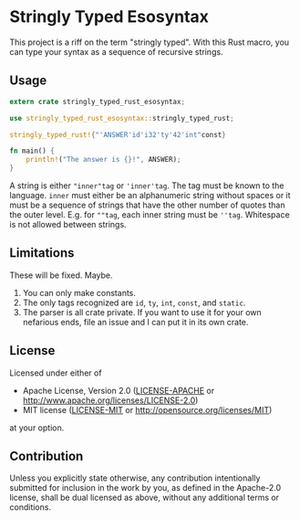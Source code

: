 # Stringly Typed Esosyntax

This project is a riff on the term "stringly typed". With this Rust macro, you
can type your syntax as a sequence of recursive strings.

## Usage

```rust
extern crate stringly_typed_rust_esosyntax;

use stringly_typed_rust_esosyntax::stringly_typed_rust;

stringly_typed_rust!{"'ANSWER'id'i32'ty'42'int"const}

fn main() {
    println!("The answer is {}!", ANSWER);
}
```

A string is either `"inner"tag` or `'inner'tag`. The tag must be known to the
language. `inner` must either be an alphanumeric string without spaces or it
must be a sequence of strings that have the other number of quotes than the
outer level. E.g. for `""tag`, each inner string must be `''tag`. Whitespace
is not allowed between strings.

## Limitations

These will be fixed. Maybe.

1. You can only make constants.
2. The only tags recognized are `id`, `ty`, `int`, `const`, and `static`.
3. The parser is all crate private. If you want to use it for your own
   nefarious ends, file an issue and I can put it in its own crate.

## License

Licensed under either of

 * Apache License, Version 2.0
   ([LICENSE-APACHE](LICENSE-APACHE) or http://www.apache.org/licenses/LICENSE-2.0)
 * MIT license
   ([LICENSE-MIT](LICENSE-MIT) or http://opensource.org/licenses/MIT)

at your option.

## Contribution

Unless you explicitly state otherwise, any contribution intentionally submitted
for inclusion in the work by you, as defined in the Apache-2.0 license, shall be
dual licensed as above, without any additional terms or conditions.